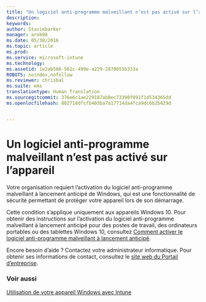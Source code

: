 ```yaml
---
title: "Un logiciel anti-programme malveillant n’est pas activé sur l’appareil | Microsoft Intune"
description: 
keywords: 
author: Staciebarker
manager: arob98
ms.date: 05/30/2016
ms.topic: article
ms.prod: 
ms.service: microsoft-intune
ms.technology: 
ms.assetid: 1e2ab566-561c-499e-a229-2870055b333a
ROBOTS: noindex,nofollow
ms.reviewer: chrisbal
ms.suite: ems
translationtype: Human Translation
ms.sourcegitcommit: 376e6c1ae229187ab8ec73390f091f1d534365dd
ms.openlocfilehash: 802718dfcfb403ba7a17714da4fca9dc6b2b429d


---
```



# Un logiciel anti-programme malveillant n’est pas activé sur l’appareil

Votre organisation requiert l’activation du logiciel anti-programme malveillant à lancement anticipé de Windows, qui est une fonctionnalité de sécurité permettant de protéger votre appareil lors de son démarrage. 

Cette condition s’applique uniquement aux appareils Windows 10. Pour obtenir des instructions sur l’activation du logiciel anti-programme malveillant à lancement anticipé pour des postes de travail, des ordinateurs portables ou des tablettes Windows 10, consultez [Comment activer le logiciel anti-programme malveillant à lancement anticipé](https://gallery.technet.microsoft.com/How-to-turn-on-Early-84552ec5).

Encore besoin d’aide ? Contactez votre administrateur informatique. Pour obtenir ses informations de contact, consultez le [site web du Portail d’entreprise](http://portal.manage.microsoft.com).

### Voir aussi
[Utilisation de votre appareil Windows avec Intune](using-your-windows-device-with-intune.md)


<!--HONumber=Jul16_HO3-->


